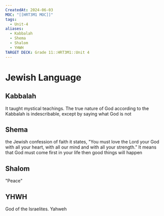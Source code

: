 ```yaml
---
CreatedAt: 2024-06-03
MOC: "[[HRT3M1 MOC]]"
tags:
  - Unit-4
aliases:
  - Kabbalah
  - Shema
  - Shalom
  - YHWH
TARGET DECK: Grade 11::HRT3M1::Unit 4
---
```


# Jewish Language

## Kabbalah
It taught mystical teachings. The true nature of God according to the Kabbalah is indescribable, except by saying what God is not



## Shema
the Jewish confession of faith
it states, "You must love the Lord your God with all your heart, with all our mind and with all your strength.”
It means that God must come first in your life then good things will happen



## Shalom
"Peace"



## YHWH
God of the Israelites. Yahweh

